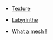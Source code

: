 
* [Texture](./demovr.html)

* [Labyrinthe](./labyrinthe.html)

* [What a mesh !](./what_a_mesh.html)






